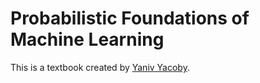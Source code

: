 # Probabilistic Foundations of Machine Learning

This is a textbook created by [Yaniv Yacoby](http://yanivyacoby.github.io).

